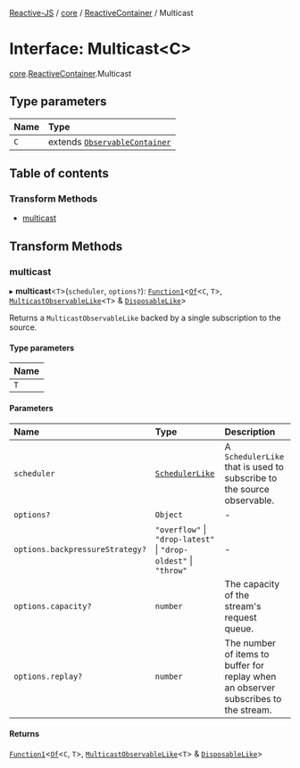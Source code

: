 [Reactive-JS](../README.md) / [core](../modules/core.md) / [ReactiveContainer](../modules/core.ReactiveContainer.md) / Multicast

# Interface: Multicast<C\>

[core](../modules/core.md).[ReactiveContainer](../modules/core.ReactiveContainer.md).Multicast

## Type parameters

| Name | Type |
| :------ | :------ |
| `C` | extends [`ObservableContainer`](core.ObservableContainer.md) |

## Table of contents

### Transform Methods

- [multicast](core.ReactiveContainer.Multicast.md#multicast)

## Transform Methods

### multicast

▸ **multicast**<`T`\>(`scheduler`, `options?`): [`Function1`](../modules/functions.md#function1)<[`Of`](../modules/core.Container.md#of)<`C`, `T`\>, [`MulticastObservableLike`](core.MulticastObservableLike.md)<`T`\> & [`DisposableLike`](core.DisposableLike.md)\>

Returns a `MulticastObservableLike` backed by a single subscription to the source.

#### Type parameters

| Name |
| :------ |
| `T` |

#### Parameters

| Name | Type | Description |
| :------ | :------ | :------ |
| `scheduler` | [`SchedulerLike`](core.SchedulerLike.md) | A `SchedulerLike` that is used to subscribe to the source observable. |
| `options?` | `Object` | - |
| `options.backpressureStrategy?` | ``"overflow"`` \| ``"drop-latest"`` \| ``"drop-oldest"`` \| ``"throw"`` | - |
| `options.capacity?` | `number` | The capacity of the stream's request queue. |
| `options.replay?` | `number` | The number of items to buffer for replay when an observer subscribes to the stream. |

#### Returns

[`Function1`](../modules/functions.md#function1)<[`Of`](../modules/core.Container.md#of)<`C`, `T`\>, [`MulticastObservableLike`](core.MulticastObservableLike.md)<`T`\> & [`DisposableLike`](core.DisposableLike.md)\>
